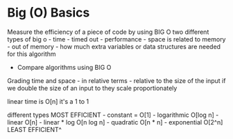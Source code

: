 # Big (O) Basics

Measure the efficiency of a piece of code by using BIG O
two different types of big o 
	- time 
		- timed out
		- performance
	- space is related to memory 
		- out of memory
		- how much extra variables or data structures are needed for this algorithm  
	
- Compare algorithms using BIG O 




Grading time and space 
	- in relative terms 
	- relative to the size of the input 
if we double the size of an input to they scale proportionately

linear time is O[n]
it's a 1 to 1 

different types
MOST EFFICIENT
	- constant = O[1]
	- logarithmic O[log n] 
	- linear O[n] 
	- linear * log O[n log n]
	- quadratic O[n * n] 
	- exponential O[2^n]
LEAST EFFICIENT^